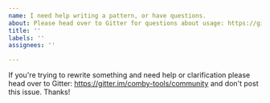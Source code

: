 ```yaml
---
name: I need help writing a pattern, or have questions.
about: Please head over to Gitter for questions about usage: https://gitter.im/comby-tools/community
title: ''
labels: ''
assignees: ''

---
```


If you're trying to rewrite something and need help or clarification please head over to Gitter: https://gitter.im/comby-tools/community and don't post this issue. Thanks!
